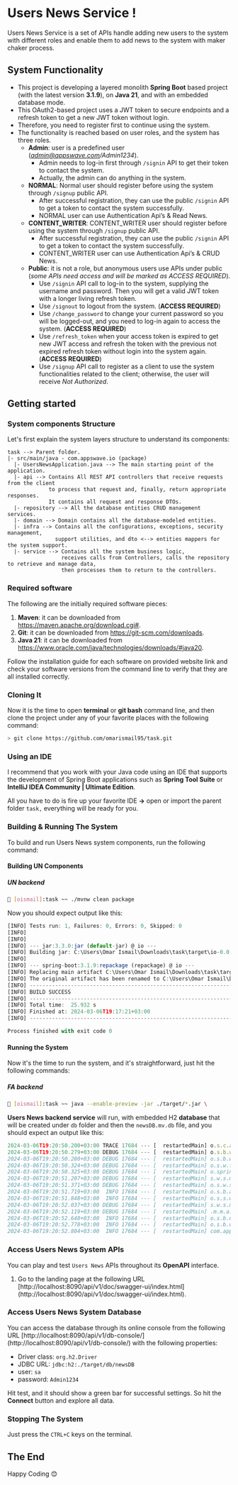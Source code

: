 # Users News Service !Users News Service is a set of APIs handle adding new users to the system with different roles and enable them to add newsto the system with maker chaker process.## System Functionality- This project is developing a layered monolith **Spring Boot** based project (with the latest  version **3.1.9**), on **Java 21**, and with an embedded database mode.- This OAuth2-based project uses a JWT token to secure endpoints and a refresh token to get a new JWT token without login.- Therefore, you need to register first to continue using the system.- The functionality is reached based on user roles, and the system has three roles.  - **Admin**: user is a predefined user (*admin@appswave.com/Admin1234*).    - Admin needs to log-in first through `/signin` API to get their token to contact the system.    - Actually, the admin can do anything in the system.  - **NORMAL**: Normal user should register before using the system through `/signup` public API.    - After successful registration, they can use the public `/signin` API to get a token to contact the system successfully.    - NORMAL user can use Authentication Api’s & Read News.  - **CONTENT_WRITER**: CONTENT_WRITER user should register before using the system through `/signup` public API.    - After successful registration, they can use the public `/signin` API to get a token to contact the system successfully.    - CONTENT_WRITER user can use Authentication Api’s & CRUD News.  - **Public**: it is not a role, but anonymous users use APIs under public (*some APIs need access and will be marked as ACCESS REQUIRED*).    - Use `/signin` API call to log-in to the system, supplying the username and password. Then you will get a valid JWT token with a longer living refresh token.    - Use `/signout` to logout from the system. (**ACCESS REQUIRED**)    - Use `/change_password` to change your current password so you will be logged-out, and you need to log-in again to access the system. (**ACCESS REQUIRED**)    - Use `/refresh_token` when your access token is expired to get new JWT access and refresh the token with the previous not expired refresh token without login into the system again. (**ACCESS REQUIRED**)    - Use `/signup` API call to register as a client to use the system functionalities related to the client; otherwise, the user will receive *Not Authorized*.## Getting started### System components StructureLet's first explain the system layers structure to understand its components:```task --> Parent folder. |- src/main/java - com.appswave.io (package)  |- UsersNewsApplication.java --> The main starting point of the application.  |- api --> Contains All REST API controllers that receive requests from the client             to process that request and, finally, return appropriate responses.              It contains all request and response DTOs.  |- repository --> All the database entities CRUD management services.   |- domain --> Domain contains all the database-modeled entities.  |- infra --> Contains all the configurations, exceptions, security management,                support utilities, and dto <--> entities mappers for the system support.   |- service --> Contains all the system business logic,                  receives calls from Controllers, calls the repository to retrieve and manage data,                  then processes them to return to the controllers. ```### Required softwareThe following are the initially required software pieces:1. **Maven**: it can be downloaded from https://maven.apache.org/download.cgi#.2. **Git**: it can be downloaded from https://git-scm.com/downloads.3. **Java 21**: it can be downloaded from https://www.oracle.com/java/technologies/downloads/#java20.Follow the installation guide for each software on provided website link and check your softwareversions from the command line to verify that they are all installed correctly.### Cloning ItNow it is the time to open **terminal** or **git bash** command line, and then clone the project under any of your favorite places with the following command:```bash> git clone https://github.com/omarismail95/task.git```### Using an IDEI recommend that you work with your Java code using an IDE that supports the development of Spring Boot applications such as **Spring Tool Suite** or **IntelliJ IDEA Community | Ultimate Edition**.All you have to do is fire up your favorite IDE **->** open or import the parent folder `task,` everything will be ready for you.### Building & Running The SystemTo build and run Users News system components, run the following command:#### Building UN Components##### UN backend```bash👻 [oismail]:task ~~ ./mvnw clean package```Now you should expect output like this:```JavaScript[INFO] Tests run: 1, Failures: 0, Errors: 0, Skipped: 0[INFO] [INFO] [INFO] --- jar:3.3.0:jar (default-jar) @ io ---[INFO] Building jar: C:\Users\Omar Ismail\Downloads\task\target\io-0.0.1-SNAPSHOT.jar[INFO] [INFO] --- spring-boot:3.1.9:repackage (repackage) @ io ---[INFO] Replacing main artifact C:\Users\Omar Ismail\Downloads\task\target\io-0.0.1-SNAPSHOT.jar with repackaged archive, adding nested dependencies in BOOT-INF/.[INFO] The original artifact has been renamed to C:\Users\Omar Ismail\Downloads\task\target\io-0.0.1-SNAPSHOT.jar.original[INFO] ------------------------------------------------------------------------[INFO] BUILD SUCCESS[INFO] ------------------------------------------------------------------------[INFO] Total time:  25.932 s[INFO] Finished at: 2024-03-06T19:17:21+03:00[INFO] ------------------------------------------------------------------------Process finished with exit code 0```#### Running the SystemNow it's the time to run the system, and it's straightforward, just hit the following commands:##### FA backend```bash👻 [oismail]:task ~~ java --enable-preview -jar ./target/*.jar \ ```**Users News backend service** will run, with embedded H2 **database** that will be createdunder `db` folder and then the `newsDB.mv.db` file, and you should expect an output like this:```javascript2024-03-06T19:20:50.200+03:00 TRACE 17684 --- [  restartedMain] o.s.c.a.AnnotationCacheOperationSource   : Adding cacheable method 'save' with attribute: [Builder[public final java.lang.Object jdk.proxy4.$Proxy159.save(java.lang.Object)] caches=[users] | key='#p0.id' | keyGenerator='' | cacheManager='' | cacheResolver='' | condition='',false,false, Builder[public final java.lang.Object jdk.proxy4.$Proxy159.save(java.lang.Object)] caches=[users] | key='#p0.username' | keyGenerator='' | cacheManager='' | cacheResolver='' | condition='',false,false]2024-03-06T19:20:50.279+03:00 DEBUG 17684 --- [  restartedMain] o.s.b.w.s.ServletContextInitializerBeans : Mapping filters: webMvcObservationFilter urls=[/*] order=-2147483647, springSecurityFilterChain urls=[/*] order=-100, characterEncodingFilter urls=[/*] order=-2147483648, formContentFilter urls=[/*] order=-9900, requestContextFilter urls=[/*] order=-105, authJwtTokenFilter urls=[/*] order=2147483647, corsFilter urls=[/*] order=21474836472024-03-06T19:20:50.280+03:00 DEBUG 17684 --- [  restartedMain] o.s.b.w.s.ServletContextInitializerBeans : Mapping servlets: dispatcherServlet urls=[/], h2Console urls=[/db-console/*]2024-03-06T19:20:50.324+03:00 DEBUG 17684 --- [  restartedMain] o.s.w.f.ServerHttpObservationFilter      : Filter 'webMvcObservationFilter' configured for use2024-03-06T19:20:50.325+03:00 DEBUG 17684 --- [  restartedMain] o.springframework.web.filter.CorsFilter  : Filter 'corsFilter' configured for use2024-03-06T19:20:51.207+03:00 DEBUG 17684 --- [  restartedMain] s.w.s.m.m.a.RequestMappingHandlerMapping : 11 mappings in 'requestMappingHandlerMapping'2024-03-06T19:20:51.371+03:00 DEBUG 17684 --- [  restartedMain] o.s.w.s.handler.SimpleUrlHandlerMapping  : Patterns [/webjars/**, /**, /doc/swagger-ui*/*swagger-initializer.js, /doc/swagger-ui*/**] in 'resourceHandlerMapping'2024-03-06T19:20:51.719+03:00  INFO 17684 --- [  restartedMain] o.s.b.a.e.web.EndpointLinksResolver      : Exposing 13 endpoint(s) beneath base path '/actuator'2024-03-06T19:20:51.848+03:00  INFO 17684 --- [  restartedMain] o.s.s.web.DefaultSecurityFilterChain     : Will secure any request with [org.springframework.security.web.session.DisableEncodeUrlFilter@5595316d, org.springframework.security.web.context.request.async.WebAsyncManagerIntegrationFilter@2b51e80b, org.springframework.security.web.context.SecurityContextHolderFilter@4d8e7c34, org.springframework.web.filter.CorsFilter@30574ceb, org.springframework.security.web.authentication.logout.LogoutFilter@4b161313, com.appswave.io.infra.security.AuthJwtTokenFilter@5b2edaeb, org.springframework.security.web.savedrequest.RequestCacheAwareFilter@327dd9a7, org.springframework.security.web.servletapi.SecurityContextHolderAwareRequestFilter@63d6e64, org.springframework.security.web.authentication.AnonymousAuthenticationFilter@33415a23, org.springframework.security.web.session.SessionManagementFilter@632ae4fd, org.springframework.security.web.access.ExceptionTranslationFilter@1e2bcf2c, org.springframework.security.web.access.intercept.AuthorizationFilter@463711ad]2024-03-06T19:20:52.037+03:00 DEBUG 17684 --- [  restartedMain] s.w.s.m.m.a.RequestMappingHandlerAdapter : ControllerAdvice beans: 0 @ModelAttribute, 0 @InitBinder, 1 RequestBodyAdvice, 1 ResponseBodyAdvice2024-03-06T19:20:52.119+03:00 DEBUG 17684 --- [  restartedMain] .m.m.a.ExceptionHandlerExceptionResolver : ControllerAdvice beans: 2 @ExceptionHandler, 1 ResponseBodyAdvice2024-03-06T19:20:52.640+03:00  INFO 17684 --- [  restartedMain] o.s.b.d.a.OptionalLiveReloadServer       : LiveReload server is running on port 357292024-03-06T19:20:52.778+03:00  INFO 17684 --- [  restartedMain] o.s.b.w.embedded.tomcat.TomcatWebServer  : Tomcat started on port(s): 8090 (http) with context path '/api/v1'2024-03-06T19:20:52.804+03:00  INFO 17684 --- [  restartedMain] com.appswave.io.UsersNewsApplication     : Started UsersNewsApplication in 12.15 seconds (process running for 13.511)```### Access Users News System APIsYou can play and test `Users News` APIs throughout its **OpenAPI** interface.1. Go to the landing page at the following URL [http://localhost:8090/api/v1/doc/swagger-ui/index.html]   (http://localhost:8090/api/v1/doc/swagger-ui/index.html).### Access Users News System DatabaseYou can access the database through its online console from the following URL[http://localhost:8090/api/v1/db-console/](http://localhost:8090/api/v1/db-console/) with the following properties:- Driver class: `org.h2.Driver`- JDBC URL: `jdbc:h2:./target/db/newsDB`- user: `sa`- password: `Admin1234`Hit test, and it should show a green bar for successful settings. So hit the **Connect** button and explore all data.### Stopping The SystemJust press the `CTRL+C` keys on the terminal.## The EndHappy Coding 😊